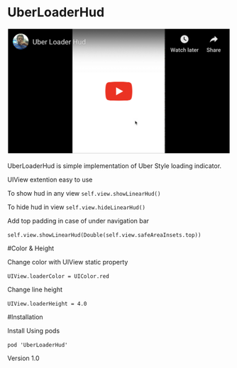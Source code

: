 # UberLoaderHud


[![Watch the video](demo.png)](https://youtu.be/pn2IipJe8CQ)

UberLoaderHud is simple implementation of Uber Style loading indicator. 

UIView extention easy to use 

To show hud in any view  `self.view.showLinearHud()`

To hide hud in view `self.view.hideLinearHud()`


Add top padding in case of under navigation bar 

`self.view.showLinearHud(Double(self.view.safeAreaInsets.top))`


#Color & Height

Change color with UIView static property 

`UIView.loaderColor = UIColor.red`

Change line height

`UIView.loaderHeight = 4.0`

#Installation 

Install Using pods

`pod 'UberLoaderHud'`

Version 1.0